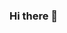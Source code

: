 ### Hi there 👋

<!--
**GreenYoshiX/GreenYoshiX** is a ✨ _special_ ✨ repository because its `README.md` (this file) appears on your GitHub profile.

Here are some ideas to get you started:

- 🔭 I’m currently working on ...   A fun 2D video game that spreads the gospel of Jesus Christ! Hosted by Gustav
- 🌱 I’m currently learning ...     Continually learning coding (particularly Python) and gaining tech knowledge in general
- 👯 I’m looking to collaborate on ...
- 🤔 I’m looking for help with ...
- 💬 Ask me about ...
- 📫 How to reach me: ...
- 😄 Pronouns: ...                 God created male and felame
- ⚡ Fun fact: ...
-->
